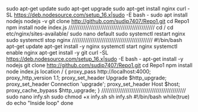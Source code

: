 sudo apt-get update
sudo apt-get upgrade
sudo apt-get install nginx
curl -SL https://deb.nodesource.com/setup_16.x|sudo -E bash -
sudo apt install nodejs
nodejs -v
git clone http://github.com/sudip7407/Repo1.git
cd Repo1
npm install
node index.js
//////////////////////////////////////////////
cd /
cd etc/nginx/sites-available/
sudo nano default
sudo systemctl restart nginx
sudo systemctl stop nginx
///////////////////////////////////////////
#!/bin/bash
apt-get update
apt-get install -y nginx
systemctl start nginx
systemctl enable nginx
apt-get install -y git
curl -SL https://deb.nodesource.com/setup_16.x|sudo -E bash -
apt-get install -y nodejs
git clone http://github.com/sudip7407/Repo1.git
cd Repo1
npm install
node index.js
location / {
 proxy_pass http://localhost:4000;
 proxy_http_version 1.1;
 proxy_set_header Upgrade $http_upgrade;
 proxy_set_header Connection 'upgrade';
 proxy_set_header Host $host;
 proxy_cache_bypass $http_upgrade;
 }
/////////////////////////////////////////////
sudo nano infy.sh
sudo chmod +x infy.sh
sh infy.sh
#!/bin/bash
while(true)
do
 echo "Inside loop"
done
